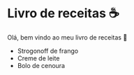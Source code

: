 # Livro de receitas :coffee:

Olá, bem vindo ao meu livro de receitas :cake:

- Strogonoff de frango
- Creme de leite
- Bolo de cenoura


